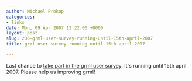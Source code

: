 ```yaml
---
author: Michael Prokop
categories:
- links
date: Mon, 09 Apr 2007 12:22:00 +0000
layout: post
slug: 236-grml-user-survey-running-until-15th-april-2007
title: grml user survey running until 15th april 2007

---
```

Last chance to [take part in the grml user survey](http://grml.org/user-survey/grml.txt). It's running until 15th april 2007\. Please help us improving grml!

